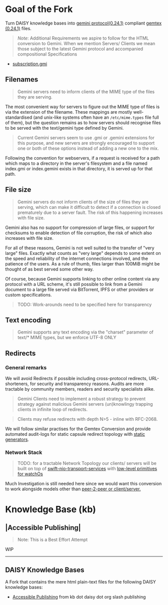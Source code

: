 # Goal of the Fork

Turn DAISY knowledge bases into [gemini protocol(0.24.1)](/protocol-specification-0.24.1.gmi) compliant [gemtex (0.24.1)](/gemtex-specification-0.24.1.gmi) files.

> *Note*: Additional Requirements we aspire to follow for the HTML conversion to Gemini. When we mention Servers/ Clients we mean those subject to the latest Gemini protocol and accompanied compositional Specifications

- [subscription.gmi](/subscription.gmi)

## Filenames

>Gemini servers need to inform clients of the MIME type of the files they are serving. 

The most convenient way for servers to figure out the MIME type of
files is via the extension of the filename.  These mappings are mostly
well-standardised (and unix-like systems often have an `/etc/mime.types` file full of them), but the question remains as to how servers should recognise files to be served with the text/gemini type defined by Gemini.

> Current Gemini servers seem to use .gmi or .gemini extensions for this purpose, and new servers are strongly encouraged to support one or both of these options instead of adding a new one to the mix.

Following the convention for webservers, if a request is received for a path
which maps to a directory in the server's filesystem and a file named index.gmi
or index.gemini exists in that directory, it is served up for that path.

## File size 

> Gemini servers do not inform clients of the size of files they are serving, which can make it difficult to detect if a connection is closed prematurely due to a server fault. The risk of this happening increases with file size.

Gemini also has no support for compression of large files, or support for
checksums to enable detection of file corruption, the risk of which also
increases with file size.

For all of these reasons, Gemini is not well suited to the transfer of "very
large" files.  Exactly what counts as "very large" depends to some extent on
the speed and reliability of the internet connections involved, and the
patience of the users. As a rule of thumb, files larger than 100MiB might be
thought of as best served some other way.

Of course, because Gemini supports linking to other online content via any
protocol with a URL scheme, it's still possible to link from a Gemini document
to a large file served via BitTorrent, IPFS or other providers or custom specifications.

> TODO: Work-arounds need to be specified here for transparency

## Text encoding

> Gemini supports any text encoding via the "charset" parameter of text/* MIME types, but we enforce UTF-8 ONLY

## Redirects

### General remarks

We will avoid Redirects if possible including cross-protocol redirects, URL-shorteners, for security and transparency reasons. Audits are more tractable by community members, readers and security specialists alike.

> Gemini Clients need to implement a robust strategy to prevent strategy against malicious Gemini servers (un)knowlingy trapping clients in infinite loop of redirects.

> Clients may refuse redirects with depth N>5 - inline with RFC-2068. 

We will follow similar practises for the Gemtex Conversion and provide automated audit-logs for static capsule redirect topology with [static generators](https://github.com/ironcamel/Graph-Easy?tab=readme-ov-file). 

### Network Stack

> TODO: for a tractable Network Topology our clients/ servers will be built on top of [swift-nio-transport-services](https://github.com/apple/swift-nio-transport-services) with [low-level primitives for watchOs](https://developer.apple.com/documentation/technotes/tn3135-low-level-networking-on-watchos) 

Much Investigation is still needed here since we would want this conversion to work alongside models other than [peer-2-peer or client/server.](https://developer.apple.com/documentation/Technotes/tn3151-choosing-the-right-networking-api)

# Knowledge Base (kb)

## |Accessible Publishing|

> Note: This is a Best Effort Attempt

WIP 

--- 

## DAISY Knowledge Bases

A Fork that contains the mere html plain-text files for the following DAISY knowledge bases:

- [Accessible Publishing](/publishing) from kb dot daisy dot org slash publishing



